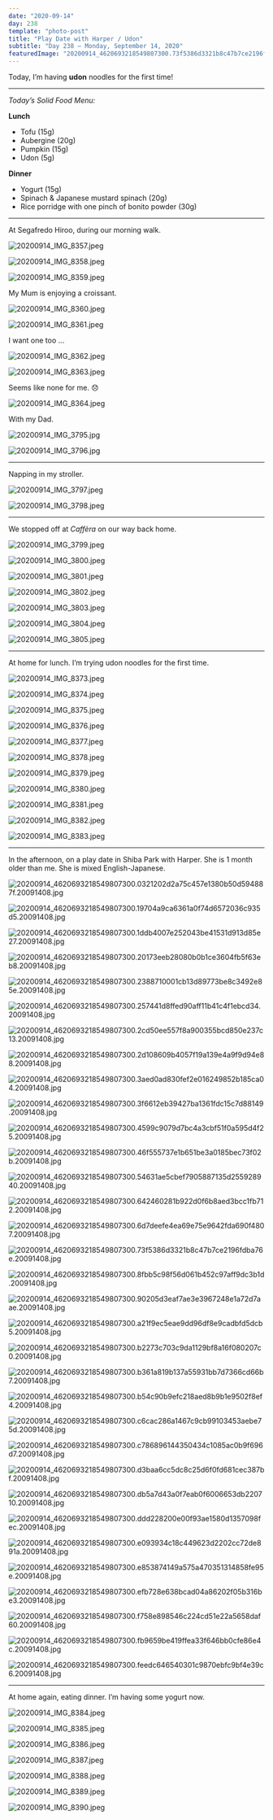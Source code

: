 ```yaml
---
date: "2020-09-14"
day: 238
template: "photo-post"
title: "Play Date with Harper / Udon"
subtitle: "Day 238 – Monday, September 14, 2020"
featuredImage: "20200914_4620693218549807300.73f5386d3321b8c47b7ce2196fdba76e.20091408.jpg"
---
```


Today, I’m having **udon** noodles for the first time!

<hr />

_Today’s Solid Food Menu:_

**Lunch**

- Tofu (15g)
- Aubergine (20g)
- Pumpkin (15g)
- Udon (5g)

**Dinner**

- Yogurt (15g)
- Spinach & Japanese mustard spinach (20g)
- Rice porridge with one pinch of bonito powder (30g)

<hr />

At Segafredo Hiroo, during our morning walk.

![20200914_IMG_8357.jpeg](20200914_IMG_8357.jpeg)

![20200914_IMG_8358.jpeg](20200914_IMG_8358.jpeg)

![20200914_IMG_8359.jpeg](20200914_IMG_8359.jpeg)

My Mum is enjoying a croissant.

![20200914_IMG_8360.jpeg](20200914_IMG_8360.jpeg)

![20200914_IMG_8361.jpeg](20200914_IMG_8361.jpeg)

I want one too …

![20200914_IMG_8362.jpeg](20200914_IMG_8362.jpeg)

![20200914_IMG_8363.jpeg](20200914_IMG_8363.jpeg)

Seems like none for me. 😞

![20200914_IMG_8364.jpeg](20200914_IMG_8364.jpeg)

With my Dad.

![20200914_IMG_3795.jpg](20200914_IMG_3795.jpg)

![20200914_IMG_3796.jpg](20200914_IMG_3796.jpg)

<hr />

Napping in my stroller.

![20200914_IMG_3797.jpeg](20200914_IMG_3797.jpeg)

![20200914_IMG_3798.jpeg](20200914_IMG_3798.jpeg)

<hr />

We stopped off at *Caffèra* on our way back home.

![20200914_IMG_3799.jpeg](20200914_IMG_3799.jpeg)

![20200914_IMG_3800.jpeg](20200914_IMG_3800.jpeg)

![20200914_IMG_3801.jpeg](20200914_IMG_3801.jpeg)

![20200914_IMG_3802.jpeg](20200914_IMG_3802.jpeg)

![20200914_IMG_3803.jpeg](20200914_IMG_3803.jpeg)

![20200914_IMG_3804.jpeg](20200914_IMG_3804.jpeg)

![20200914_IMG_3805.jpeg](20200914_IMG_3805.jpeg)

<hr />

At home for lunch. I’m trying udon noodles for the first time.

![20200914_IMG_8373.jpeg](20200914_IMG_8373.jpeg)

![20200914_IMG_8374.jpeg](20200914_IMG_8374.jpeg)

![20200914_IMG_8375.jpeg](20200914_IMG_8375.jpeg)

![20200914_IMG_8376.jpeg](20200914_IMG_8376.jpeg)

![20200914_IMG_8377.jpeg](20200914_IMG_8377.jpeg)

![20200914_IMG_8378.jpeg](20200914_IMG_8378.jpeg)

![20200914_IMG_8379.jpeg](20200914_IMG_8379.jpeg)

![20200914_IMG_8380.jpeg](20200914_IMG_8380.jpeg)

![20200914_IMG_8381.jpeg](20200914_IMG_8381.jpeg)

![20200914_IMG_8382.jpeg](20200914_IMG_8382.jpeg)

![20200914_IMG_8383.jpeg](20200914_IMG_8383.jpeg)

<hr />

In the afternoon, on a play date in Shiba Park with Harper. She is 1 month older than me. She is mixed English-Japanese.

![20200914_4620693218549807300.0321202d2a75c457e1380b50d594887f.20091408.jpg](20200914_4620693218549807300.0321202d2a75c457e1380b50d594887f.20091408.jpg)

![20200914_4620693218549807300.19704a9ca6361a0f74d6572036c935d5.20091408.jpg](20200914_4620693218549807300.19704a9ca6361a0f74d6572036c935d5.20091408.jpg)

![20200914_4620693218549807300.1ddb4007e252043be41531d913d85e27.20091408.jpg](20200914_4620693218549807300.1ddb4007e252043be41531d913d85e27.20091408.jpg)

![20200914_4620693218549807300.20173eeb28080b0b1ce3604fb5f63eb8.20091408.jpg](20200914_4620693218549807300.20173eeb28080b0b1ce3604fb5f63eb8.20091408.jpg)

![20200914_4620693218549807300.2388710001cb13d89773be8c3492e85e.20091408.jpg](20200914_4620693218549807300.2388710001cb13d89773be8c3492e85e.20091408.jpg)

![20200914_4620693218549807300.257441d8ffed90aff11b41c4f1ebcd34.20091408.jpg](20200914_4620693218549807300.257441d8ffed90aff11b41c4f1ebcd34.20091408.jpg)

![20200914_4620693218549807300.2cd50ee557f8a900355bcd850e237c13.20091408.jpg](20200914_4620693218549807300.2cd50ee557f8a900355bcd850e237c13.20091408.jpg)

![20200914_4620693218549807300.2d108609b4057f19a139e4a9f9d94e88.20091408.jpg](20200914_4620693218549807300.2d108609b4057f19a139e4a9f9d94e88.20091408.jpg)

![20200914_4620693218549807300.3aed0ad830fef2e016249852b185ca04.20091408.jpg](20200914_4620693218549807300.3aed0ad830fef2e016249852b185ca04.20091408.jpg)

![20200914_4620693218549807300.3f6612eb39427ba1361fdc15c7d88149.20091408.jpg](20200914_4620693218549807300.3f6612eb39427ba1361fdc15c7d88149.20091408.jpg)

![20200914_4620693218549807300.4599c9079d7bc4a3cbf51f0a595d4f25.20091408.jpg](20200914_4620693218549807300.4599c9079d7bc4a3cbf51f0a595d4f25.20091408.jpg)

![20200914_4620693218549807300.46f555737e1b651be3a0185bec73f02b.20091408.jpg](20200914_4620693218549807300.46f555737e1b651be3a0185bec73f02b.20091408.jpg)

![20200914_4620693218549807300.54631ae5cbef7905887135d255928940.20091408.jpg](20200914_4620693218549807300.54631ae5cbef7905887135d255928940.20091408.jpg)

![20200914_4620693218549807300.642460281b922d0f6b8aed3bcc1fb712.20091408.jpg](20200914_4620693218549807300.642460281b922d0f6b8aed3bcc1fb712.20091408.jpg)

![20200914_4620693218549807300.6d7deefe4ea69e75e9642fda690f4807.20091408.jpg](20200914_4620693218549807300.6d7deefe4ea69e75e9642fda690f4807.20091408.jpg)

![20200914_4620693218549807300.73f5386d3321b8c47b7ce2196fdba76e.20091408.jpg](20200914_4620693218549807300.73f5386d3321b8c47b7ce2196fdba76e.20091408.jpg)

![20200914_4620693218549807300.8fbb5c98f56d061b452c97aff9dc3b1d.20091408.jpg](20200914_4620693218549807300.8fbb5c98f56d061b452c97aff9dc3b1d.20091408.jpg)

![20200914_4620693218549807300.90205d3eaf7ae3e3967248e1a72d7aae.20091408.jpg](20200914_4620693218549807300.90205d3eaf7ae3e3967248e1a72d7aae.20091408.jpg)

![20200914_4620693218549807300.a21f9ec5eae9dd96df8e9cadbfd5dcb5.20091408.jpg](20200914_4620693218549807300.a21f9ec5eae9dd96df8e9cadbfd5dcb5.20091408.jpg)

![20200914_4620693218549807300.b2273c703c9da1129bf8a16f080207c0.20091408.jpg](20200914_4620693218549807300.b2273c703c9da1129bf8a16f080207c0.20091408.jpg)

![20200914_4620693218549807300.b361a819b137a55931bb7d7366cd66b7.20091408.jpg](20200914_4620693218549807300.b361a819b137a55931bb7d7366cd66b7.20091408.jpg)

![20200914_4620693218549807300.b54c90b9efc218aed8b9b1e9502f8ef4.20091408.jpg](20200914_4620693218549807300.b54c90b9efc218aed8b9b1e9502f8ef4.20091408.jpg)

![20200914_4620693218549807300.c6cac286a1467c9cb99103453aebe75d.20091408.jpg](20200914_4620693218549807300.c6cac286a1467c9cb99103453aebe75d.20091408.jpg)

![20200914_4620693218549807300.c786896144350434c1085ac0b9f696d7.20091408.jpg](20200914_4620693218549807300.c786896144350434c1085ac0b9f696d7.20091408.jpg)

![20200914_4620693218549807300.d3baa6cc5dc8c25d6f0fd681cec387bf.20091408.jpg](20200914_4620693218549807300.d3baa6cc5dc8c25d6f0fd681cec387bf.20091408.jpg)

![20200914_4620693218549807300.db5a7d43a0f7eab0f6006653db220710.20091408.jpg](20200914_4620693218549807300.db5a7d43a0f7eab0f6006653db220710.20091408.jpg)

![20200914_4620693218549807300.ddd228200e00f93ae1580d1357098fec.20091408.jpg](20200914_4620693218549807300.ddd228200e00f93ae1580d1357098fec.20091408.jpg)

![20200914_4620693218549807300.e093934c18c449623d2202cc72de891a.20091408.jpg](20200914_4620693218549807300.e093934c18c449623d2202cc72de891a.20091408.jpg)

![20200914_4620693218549807300.e853874149a575a470351314858fe95e.20091408.jpg](20200914_4620693218549807300.e853874149a575a470351314858fe95e.20091408.jpg)

![20200914_4620693218549807300.efb728e638bcad04a86202f05b316be3.20091408.jpg](20200914_4620693218549807300.efb728e638bcad04a86202f05b316be3.20091408.jpg)

![20200914_4620693218549807300.f758e898546c224cd51e22a5658daf60.20091408.jpg](20200914_4620693218549807300.f758e898546c224cd51e22a5658daf60.20091408.jpg)

![20200914_4620693218549807300.fb9659be419ffea33f646bb0cfe86e4c.20091408.jpg](20200914_4620693218549807300.fb9659be419ffea33f646bb0cfe86e4c.20091408.jpg)

![20200914_4620693218549807300.feedc646540301c9870ebfc9bf4e39c6.20091408.jpg](20200914_4620693218549807300.feedc646540301c9870ebfc9bf4e39c6.20091408.jpg)

<hr />

At home again, eating dinner. I’m having some yogurt now.

![20200914_IMG_8384.jpeg](20200914_IMG_8384.jpeg)

![20200914_IMG_8385.jpeg](20200914_IMG_8385.jpeg)

![20200914_IMG_8386.jpeg](20200914_IMG_8386.jpeg)

![20200914_IMG_8387.jpeg](20200914_IMG_8387.jpeg)

![20200914_IMG_8388.jpeg](20200914_IMG_8388.jpeg)

![20200914_IMG_8389.jpeg](20200914_IMG_8389.jpeg)

![20200914_IMG_8390.jpeg](20200914_IMG_8390.jpeg)
